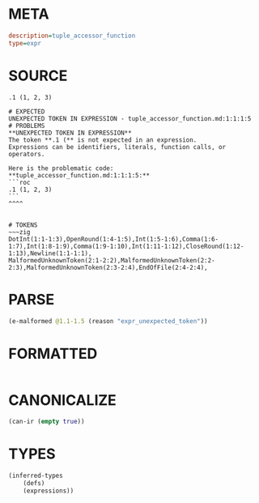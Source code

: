 # META
~~~ini
description=tuple_accessor_function
type=expr
~~~
# SOURCE
~~~roc
.1 (1, 2, 3)
~~~
~~~
# EXPECTED
UNEXPECTED TOKEN IN EXPRESSION - tuple_accessor_function.md:1:1:1:5
# PROBLEMS
**UNEXPECTED TOKEN IN EXPRESSION**
The token **.1 (** is not expected in an expression.
Expressions can be identifiers, literals, function calls, or operators.

Here is the problematic code:
**tuple_accessor_function.md:1:1:1:5:**
```roc
.1 (1, 2, 3)
```
^^^^


# TOKENS
~~~zig
DotInt(1:1-1:3),OpenRound(1:4-1:5),Int(1:5-1:6),Comma(1:6-1:7),Int(1:8-1:9),Comma(1:9-1:10),Int(1:11-1:12),CloseRound(1:12-1:13),Newline(1:1-1:1),
MalformedUnknownToken(2:1-2:2),MalformedUnknownToken(2:2-2:3),MalformedUnknownToken(2:3-2:4),EndOfFile(2:4-2:4),
~~~
# PARSE
~~~clojure
(e-malformed @1.1-1.5 (reason "expr_unexpected_token"))
~~~
# FORMATTED
~~~roc

~~~
# CANONICALIZE
~~~clojure
(can-ir (empty true))
~~~
# TYPES
~~~clojure
(inferred-types
	(defs)
	(expressions))
~~~

